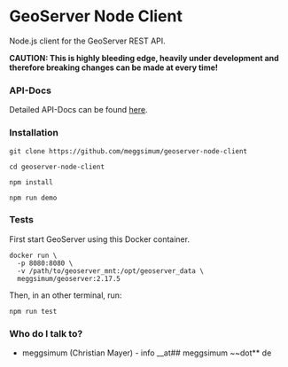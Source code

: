 # GeoServer Node Client

Node.js client for the GeoServer REST API.

**CAUTION: This is highly bleeding edge, heavily under development and therefore breaking changes can be made at every time!**

### API-Docs ###

Detailed API-Docs can be found [here](https://meggsimum.github.io/geoserver-node-client/index.html).

### Installation

```shell
git clone https://github.com/meggsimum/geoserver-node-client

cd geoserver-node-client

npm install

npm run demo
```


### Tests

First start GeoServer using this Docker container.

```shell
docker run \
  -p 8080:8080 \
  -v /path/to/geoserver_mnt:/opt/geoserver_data \
  meggsimum/geoserver:2.17.5
```

Then, in an other terminal, run:

```shell
npm run test
```

### Who do I talk to? ###

* meggsimum (Christian Mayer) - info __at## meggsimum ~~dot** de
